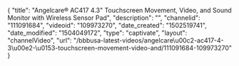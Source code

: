 {
    "title": "Angelcare&reg; AC417 4.3&quot; Touchscreen Movement, Video, and Sound Monitor with Wireless Sensor Pad",
    "description": "",
    "channelid": "111091684",
    "videoid": "109973270",
    "date_created": "1502519741",
    "date_modified": "1504049172",
    "type": "captivate",
    "layout": "channelVideo",
    "url": "\/bbbusa-latest-videos\/angelcare\u00c2-ac417-4-3\u00e2-\u0153-touchscreen-movement-video-and\/111091684-109973270"
}